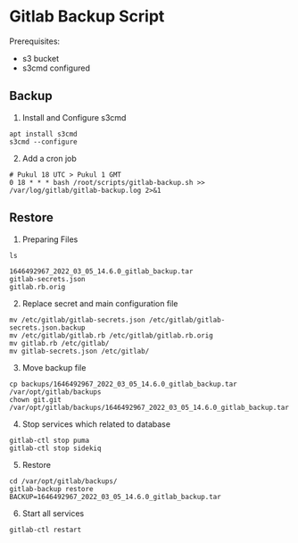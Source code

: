 # Gitlab Backup Script

Prerequisites:

- s3 bucket
- s3cmd configured

## Backup

1. Install and Configure s3cmd

```
apt install s3cmd
s3cmd --configure
```

2. Add a cron job

```
# Pukul 18 UTC > Pukul 1 GMT
0 18 * * * bash /root/scripts/gitlab-backup.sh >> /var/log/gitlab/gitlab-backup.log 2>&1
```

## Restore

1. Preparing Files

```
ls

1646492967_2022_03_05_14.6.0_gitlab_backup.tar
gitlab-secrets.json
gitlab.rb.orig
```

2. Replace secret and main configuration file

```
mv /etc/gitlab/gitlab-secrets.json /etc/gitlab/gitlab-secrets.json.backup
mv /etc/gitlab/gitlab.rb /etc/gitlab/gitlab.rb.orig
mv gitlab.rb /etc/gitlab/
mv gitlab-secrets.json /etc/gitlab/
```

3. Move backup file

```
cp backups/1646492967_2022_03_05_14.6.0_gitlab_backup.tar /var/opt/gitlab/backups
chown git.git /var/opt/gitlab/backups/1646492967_2022_03_05_14.6.0_gitlab_backup.tar
```

4. Stop services which related to database

```
gitlab-ctl stop puma
gitlab-ctl stop sidekiq
```

5. Restore

```
cd /var/opt/gitlab/backups/
gitlab-backup restore BACKUP=1646492967_2022_03_05_14.6.0_gitlab_backup.tar
```

6. Start all services

```
gitlab-ctl restart
```